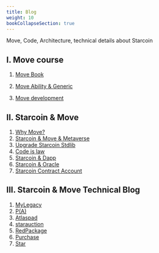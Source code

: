 ```yaml
---
title: Blog
weight: 10
bookCollapseSection: true
---
```


Move, Code, Architecture, technical details about Starcoin 

<!--more-->

## I. Move course

1. [Move Book](https://move-book.com/)

2.  [Move Ability & Generic](https://starcoin.org/en/developer/blog/move_advanced_tutorial/)

3. [Move development](https://starcoin.org/en/developer/blog/move_development/)



## II. Starcoin & Move

1. [Why Move?](https://starcoin.org/en/developer/blog/starcoin_move_resource)
2. [Starcoin & Move & Metaverse](https://starcoin.org/en/developer/blog/starcoin_metaverse)
3. [Upgrade Starcoin Stdlib](https://starcoin.org/en/developer/blog/starcoin_stdlib_upgrade)
4. [Code is law](https://starcoin.org/zh/developer/blog/starcoin_code_is_law)
5. [Starcoin & Dapp](https://starcoin.org/zh/developer/blog/starcoin_dapp)
6. [Starcoin & Oracle](https://starcoin.org/zh/developer/blog/starcoin_oracle_protocol)
7. [Starcoin Contract Account](https://starcoin.org/zh/developer/blog/starcoin_contract_account)



## III. Starcoin & Move Technical Blog

1. [MyLegacy](https://starcoin.org/en/developer/blog/move%E9%BB%91%E5%AE%A2%E6%9D%BE_mylegacy%E6%BA%90%E7%A0%81%E5%88%86%E6%9E%90/)
2. [P(A)](https://starcoin.org/en/developer/blog/move%E9%BB%91%E5%AE%A2%E6%9D%BE_pa%E6%BA%90%E7%A0%81%E5%88%86%E6%9E%90/)
3. [Atlaspad](https://starcoin.org/en/developer/blog/move_ido_atlaspad/)
4. [starauction](https://starcoin.org/en/developer/blog/move_starauction/)
5. [RedPackage](https://starcoin.org/en/developer/blog/move_redpackage/)
6. [Purchase](https://starcoin.org/zh/developer/blog/move_purchase/)
7. [Star](https://starcoin.org/zh/developer/blog/move_starstar/)



